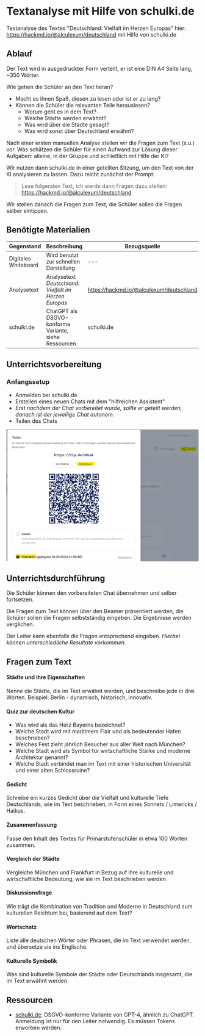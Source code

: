 # Textanalyse mit Hilfe von schulki.de
Textanalyse des Textes "Deutschland: Vielfalt im Herzen Europas" hier: https://hackmd.io/@alculexum/deutschland mit Hilfe von schulki.de

## Ablauf
Der Text wird in ausgedruckter Form verteilt, er ist eine DIN A4 Seite lang, ~350 Wörter.

Wie gehen die Schüler an den Text heran?
* Macht es ihnen Spaß, diesen zu lesen oder ist er zu lang?
* Können die Schüler die relevanten Teile herauslesen?
  * Worum geht es in dem Text?
  * Welche Städte werden erwähnt?
  * Was wird über die Städte gesagt?
  * Was wird sonst über Deutschland erwähnt?

Nach einer ersten manuellen Analyse stellen wir die Fragen zum Text (s.u.) vor. Was schätzen die Schüler für einen Aufwand zur Lösung dieser Aufgaben: alleine, in der Gruppe und schließlich mit Hilfe der KI?

Wir nutzen dann schulki.de in einer geteilten Sitzung, um den Text von der KI analysieren zu lassen. Dazu reicht zunächst der Prompt: 

> Lese folgenden Text, ich werde dann Fragen dazu stellen: https://hackmd.io/@alculexum/deutschland

Wir stellen danach die Fragen zum Text, die Schüler sollen die Fragen selber eintippen.

## Benötigte Materialien
| Gegenstand          | Beschreibung                        | Bezugsquelle                        |
|---------------------|-------------------------------------|-------------------------------------|
| Digitales Whiteboard | Wird benutzt zur schnellen Darstellung | --- |
| Analysetext  | Analysetext _Deutschland: Vielfalt im Herzen Europas_ | https://hackmd.io/@alculexum/deutschland |
| schulki.de | ChatGPT als DSGVO-konforme Variante, siehe Ressourcen. | schulki.de |

## Unterrichtsvorbereitung

### Anfangssetup
* Anmelden bei schulki.de
* Erstellen eines neuen Chats mit dem "hilfreichen Assistent"
* _Erst nachdem der Chat vorbereitet wurde, sollte er geteilt werden, danach ist der jeweilige Chat autonom._
* Teilen des Chats

![](../res/bilder/chat_teilen_kurzlink.png)

## Unterrichtsdurchführung
Die Schüler können den vorbereiteten Chat übernehmen und selber fortsetzen.

Die Fragen zum Text können über den Beamer präsentiert werden, die Schüler sollen die Fragen selbstständig eingeben. Die Ergebnisse werden verglichen.

Der Leiter kann ebenfalls die Fragen entsprechend eingeben. _Hierbei können unterschiedliche Resultate vorkommen._

## Fragen zum Text

#### Städte und ihre Eigenschaften

Nenne die Städte, die im Text erwähnt werden, und beschreibe jede in drei Worten. Beispiel: Berlin - dynamisch, historisch, innovativ.

#### Quiz zur deutschen Kultur

* Was wird als das Herz Bayerns bezeichnet?
* Welche Stadt wird mit maritimem Flair und als bedeutender Hafen beschrieben?
* Welches Fest zieht jährlich Besucher aus aller Welt nach München?
* Welche Stadt wird als Symbol für wirtschaftliche Stärke und moderne Architektur genannt?
* Welche Stadt verbindet man im Text mit einer historischen Universität und einer alten Schlossruine?

#### Gedicht
Schreibe ein kurzes Gedicht über die Vielfalt und kulturelle Tiefe Deutschlands, wie im Text beschrieben, in Form eines Sonnets / Limericks / Haikus.

#### Zusammenfassung
Fasse den Inhalt des Textes für Primarstufenschüler in etwa 100 Worten zusammen.

#### Vergleich der Städte

Vergleiche München und Frankfurt in Bezug auf ihre kulturelle und wirtschaftliche Bedeutung, wie sie im Text beschrieben werden.

#### Diskussionsfrage

Wie trägt die Kombination von Tradition und Moderne in Deutschland zum kulturellen Reichtum bei, basierend auf dem Text?

#### Wortschatz

Liste alle deutschen Wörter oder Phrasen, die im Text verwendet werden, und übersetze sie ins Englische.

#### Kulturelle Symbolik

Was sind kulturelle Symbole der Städte oder Deutschlands insgesamt, die im Text erwähnt werden.

## Ressourcen
* [schulki.de](schulki.de): DSGVO-konforme Variante von GPT-4, ähnlich zu ChatGPT. Anmeldung ist nur für den Leiter notwendig. Es müssen Tokens erworben werden.
